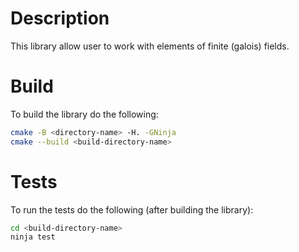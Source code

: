 # Description
This library allow user to work with elements of finite (galois) fields.
# Build    
To build the library do the following:  
```bash
cmake -B <directory-name> -H. -GNinja  
cmake --build <build-directory-name>
```
# Tests  
To run the tests do the following (after building the library):  
```bash
cd <build-directory-name>
ninja test
```
